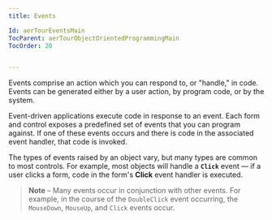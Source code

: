 ```yaml
---
title: Events

Id: aerTourEventsMain
TocParent: aerTourObjectOrientedProgrammingMain
TocOrder: 20


---
```


Events comprise an action which you can respond to, or "handle," in code. Events can be generated either by a user action, by program code, or by the system. 

Event-driven applications execute code in response to an event. Each form and control exposes a predefined set of events that you can program against. If one of these events occurs and there is code in the associated event handler, that code is invoked. 

The types of events raised by an object vary, but many types are common to most controls. For example, most objects will handle a **```Click```** event — if a user clicks a form, code in the form's **Click** event handler is executed. 

> **Note** &#8211; Many events occur in conjunction with other events. For example, in the course of the ```DoubleClick``` event occurring, the ```MouseDown```,  ```MouseUp```, and ```Click``` events occur.

